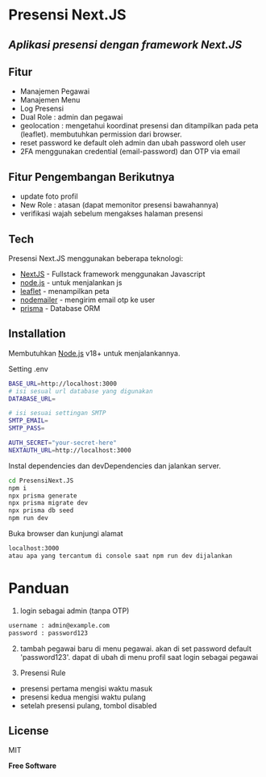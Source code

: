 # Presensi Next.JS
## _Aplikasi presensi dengan framework Next.JS_
## Fitur
- Manajemen Pegawai
- Manajemen Menu
- Log Presensi
- Dual Role : admin dan pegawai
- geolocation : mengetahui koordinat presensi dan ditampilkan pada peta (leaflet). membutuhkan permission dari browser.
- reset password ke default oleh admin dan ubah password oleh user
- 2FA menggunakan credential (email-password) dan OTP via email

## Fitur Pengembangan Berikutnya
- update foto profil
- New Role : atasan (dapat memonitor presensi bawahannya)
- verifikasi wajah sebelum mengakses halaman presensi

## Tech

Presensi Next.JS menggunakan beberapa teknologi:

- [NextJS] - Fullstack framework menggunakan Javascript
- [node.js] - untuk menjalankan js
- [leaflet] - menampilkan peta
- [nodemailer] - mengirim email otp ke user
- [prisma] - Database ORM


## Installation

Membutuhkan [Node.js](https://nodejs.org/) v18+ untuk menjalankannya.

Setting .env
```sh
BASE_URL=http://localhost:3000
# isi sesual url database yang digunakan
DATABASE_URL=

# isi sesuai settingan SMTP
SMTP_EMAIL=
SMTP_PASS=

AUTH_SECRET="your-secret-here"
NEXTAUTH_URL=http://localhost:3000 
```
Instal dependencies dan devDependencies dan jalankan server.

```sh
cd PresensiNext.JS
npm i
npx prisma generate
npx prisma migrate dev
npx prisma db seed
npm run dev
```
Buka browser dan kunjungi alamat
```sh
localhost:3000
atau apa yang tercantum di console saat npm run dev dijalankan
```
# Panduan
1. login sebagai admin (tanpa OTP)
```sh
username : admin@example.com
password : password123
```
2. tambah pegawai baru di menu pegawai. akan di set password default 'password123'. dapat di ubah di menu profil saat login sebagai pegawai

3. Presensi Rule
- presensi pertama mengisi waktu masuk
- presensi kedua mengisi waktu pulang
- setelah presensi pulang, tombol disabled

## License

MIT

**Free Software**

   [node.js]: <https://nodejs.org>
   [NextJS]: <https://nextjs.org>
   [leaflet]: <https://leafletjs.com/>
   [nodemailer]: <https://nodemailer.com/>
  
   [prisma]: <https://www.prisma.io/>